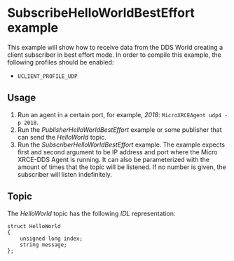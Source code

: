 # SubscribeHelloWorldBestEffort example

This example will show how to receive data from the DDS World creating a client subscriber in best effort mode.
In order to compile this example, the following profiles should be enabled:

- `UCLIENT_PROFILE_UDP`

## Usage
1. Run an agent in a certain port, for example, *2018*: `MicroXRCEAgent udp4 -p 2018`.
2. Run the *PublisherHelloWorldBestEffort* example or some publisher that can send the *HelloWorld* topic.
3. Run the *SubscriberHelloWorldBestEffort* example.
   The example expects first and second argument to be IP address and port where the Micro XRCE-DDS Agent is running. It can also be parameterized with the amount of times that the topic will be listened.
   If no number is given, the subscriber will listen indefinitely.

## Topic

The *HelloWorld* topic has the following *IDL* representation:

```
struct HelloWorld
{
	unsigned long index;
	string message;
};
```

